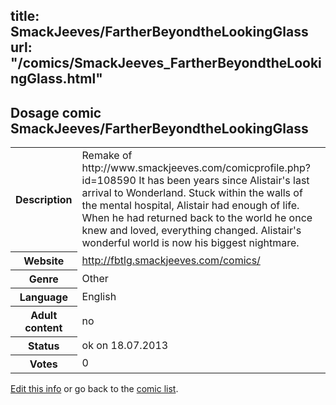 title: SmackJeeves/FartherBeyondtheLookingGlass
url: "/comics/SmackJeeves_FartherBeyondtheLookingGlass.html"
---
Dosage comic SmackJeeves/FartherBeyondtheLookingGlass
-----------------------------------------

<p id="msg"></p>
<script type="text/javascript">
if (window.location.search === '?edit_info_mail=sent_ok') {
  var elem = document.getElementById("msg");
  elem.innerHTML = 'Edited information sucessfully sent for review, which is usually done daily. Thanks!';
  elem.className = 'ok';
}
</script>
<table class="comicinfo">
<tr>
<th>Description</th><td>Remake of http://www.smackjeeves.com/comicprofile.php?id=108590 It has been years since Alistair's last arrival to Wonderland. Stuck within the walls of the mental hospital, Alistair had enough of life. When he had returned back to the world he once knew and loved, everything changed. Alistair's wonderful world is now his biggest nightmare.</td>
</tr>
<tr>
<th>Website</th><td><a href="http://fbtlg.smackjeeves.com/comics/">http://fbtlg.smackjeeves.com/comics/</a></td>
</tr>
<tr>
<th>Genre</th><td>Other</td>
</tr>
<tr>
<th>Language</th><td>English</td>
</tr>
<tr>
<th>Adult content</th><td>no</td>
</tr>
<tr>
<th>Status</th><td>ok on 18.07.2013</td>
</tr>
<tr>
<th>Votes</th><td>0</td>
</tr>
</table>

[Edit this info](SmackJeeves_FartherBeyondtheLookingGlass_edit.html) or go back to the [comic list](../comic-index.html).
